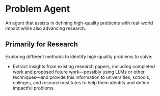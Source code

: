 # Problem Agent

An agent that assists in defining high-quality problems with real-world impact while also advancing research.

## Primarily for Research

Exploring different methods to identify high-quality problems to solve:

- Extract insights from existing research papers, including completed work and proposed future work—possibly using LLMs or other techniques—and provide this information to universities, schools, colleges, and research institutes to help them identify and define impactful problems.